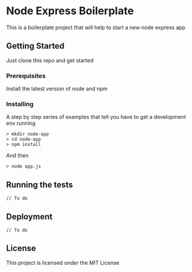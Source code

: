 # Node Express Boilerplate

This is a boilerplate project that will help to start a new node express app 

## Getting Started

Just clone this repo and get started

### Prerequisites

Install the latest version of node and npm 


### Installing

A step by step series of examples that tell you have to get a development env running



```
> mkdir node-app
> cd node-app
> npm install
```

And then

```
> node app.js
```

## Running the tests

```
// To do
```

## Deployment

```
// To do
```

## License

This project is licensed under the MIT License 

